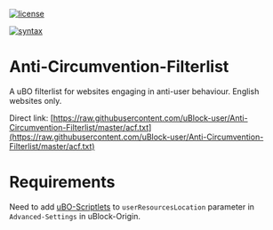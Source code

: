 [![license](https://upload.wikimedia.org/wikipedia/commons/0/0a/WTFPL_badge.svg)](https://raw.githubusercontent.com/uBlock-user/uBO-Personal-Filters/master/LICENSE)

[![syntax](https://img.shields.io/badge/syntax-uBlock%20Origin-%23c61300.svg)](https://github.com/gorhill/uBlock/wiki/Static-filter-syntax)

# Anti-Circumvention-Filterlist
A uBO filterlist for websites engaging in anti-user behaviour. English websites only.

Direct link: [https://raw.githubusercontent.com/uBlock-user/Anti-Circumvention-Filterlist/master/acf.txt](https://raw.githubusercontent.com/uBlock-user/Anti-Circumvention-Filterlist/master/acf.txt)

# Requirements 

Need to add [uBO-Scriptlets](https://raw.githubusercontent.com/uBlock-user/uBO-Scriptlets/master/scriptlets.txt) to `userResourcesLocation` parameter in `Advanced-Settings` in uBlock-Origin.




